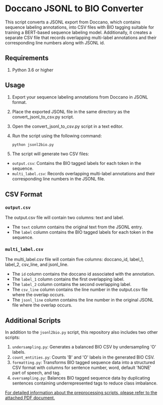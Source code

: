# Doccano JSONL to BIO Converter

This script converts a JSONL export from Doccano, which contains sequence labeling annotations, into CSV files with BIO tagging suitable for training a BERT-based sequence labeling model. Additionally, it creates a separate CSV file that records overlapping multi-label annotations and their corresponding line numbers along with JSONL id.

## Requirements

1. Python 3.6 or higher

## Usage

1. Export your sequence labeling annotations from Doccano in JSONL format.

2. Place the exported JSONL file in the same directory as the convert_jsonl_to_csv.py script.

3. Open the convert_jsonl_to_csv.py script in a text editor.

4. Run the script using the following command:

   ```bash
   python jsonl2bio.py

5. The script will generate two CSV files: 
- `output.csv`: Contains the BIO tagged labels for each token in the sequence.
- `multi_label.csv`: Records overlapping multi-label annotations and their corresponding line numbers in the JSONL file.

## CSV Format

### `output.csv`

The output.csv file will contain two columns: text and label.
- The `text` column contains the original text from the JSONL entry.
- The `label` column contains the BIO tagged labels for each token in the sequence.

### `multi_label.csv`

The multi_label.csv file will contain five columns: doccano_id, label_1, label_2, csv_line, and jsonl_line.
- The `id` column contains the doccano id associated with the annotation.
- The `label_1` column contains the first overlapping label.
- The `label_2` column contains the second overlapping label.
- The `csv_line` column contains the line number in the output.csv file where the overlap occurs.
- The `jsonl_line` column contains the line number in the original JSONL file where the overlap occurs.

## Additional Scripts

In addition to the `jsonl2bio.py` script, this repository also includes two other scripts:

1. `undersampling.py`: Generates a balanced BIO CSV by undersampling 'O' labels.
2. `count_entities.py`: Counts 'B' and 'O' labels in the generated BIO CSV.
3. `formatting.py`: Transforms BIO tagged sequence data into a structured CSV format with columns for sentence number, word, default 'NONE' part of speech, and tag.
4. `oversampling.py`: Balances BIO tagged sequence data by duplicating sentences containing underrepresented tags to reduce class imbalance.

[For detailed information about the preprocessing scripts, please refer to the attached PDF document.](https://github.com/SoftwareDesignLab/SSVC/blob/main/Exploitation%20Status/Exploit%20Collection%20and%20Reproducibility%20Analysis/BioScripts/Preprocessing%20Documentation.pdf)
